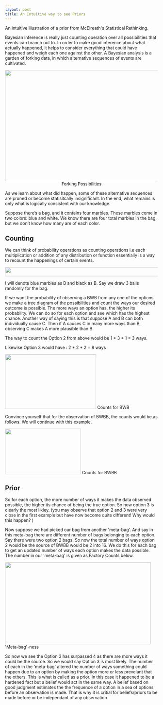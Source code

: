 ```yaml
---
layout: post
title: An Intuitive way to see Priors 
---
```


An intuitive illustration of a prior from McElreath's Statistical Rethinking.


Bayesian inference is really just counting operation over all possibilities that events can branch out to. In order to make good inference about what actually happened, it helps to consider everything that could have happened and weigh each one against the other. A Bayesian analysis is a garden of forking data, in which alternative sequences of events are cultivated. 
 
  <div id="container">
    <img src="https://github.com/bluesky314/bluesky314.github.io/blob/master/images/forkingdata.png?raw=true" width="900" height="366" >
    <center> Forking Possibilities</center>
</div>
 
 
 As we learn about what did happen, some of these alternative sequences are pruned or become statisitcally insignificant. In the end, what remains is only what is logically consistent with our knowledge.

Suppose there’s a bag, and it contains four marbles. These marbles come in two colors: blue and white. 
We know there are four total marbles in the bag, but we don’t know how many are of each color. 

## Counting
We can think of probability operations as counting operations i.e each multiplication or addition of any distribution or function essentially is a way to recount the happenings of certain events. 

 <div id="container">
    <img src="https://github.com/bluesky314/bluesky314.github.io/blob/master/images/count2.png?raw=true" width="600" height="30" >
</div>

I will denote blue marbles as B and black as B. Say we draw 3 balls randomly for the bag.

If we want the probability of observing a BWB from any one of the options we make a tree diagram of the possibilities and count the ways our desired outcome is possible. The more ways an option has, the higher its probability. We can do so for each option and see which has the highest chance. Another way of saying this is that suppose A and B can both individually cause C. Then if A causes C in many more ways than B, observing C makes A more plausible than B. 

The way to count the Option 2 from above would be 1 * 3 * 1 = 3 ways. 

Likewise Option 3 would have : 2 * 2 * 2 = 8 ways

  <div id="container">
    <img src="https://github.com/bluesky314/bluesky314.github.io/blob/master/images/priorcount.png?raw=true" width="300" height="180" >
Counts for BWB
</div>



Convince yourself that for the observation of BWBB, the counts would be as follows. We will continue with this example.


 
<div id="container">
    <img src="https://github.com/bluesky314/bluesky314.github.io/blob/master/images/4marbles.png?raw=true" width="250" height="150" >
Counts for BWBB
</div>


## Prior
So for each option, the more number of ways it makes the data observed possible, the higher its chance of being the true option. So now option 3 is clearly the most likley. (you may observe that option 2 and 3 were very close in the first example but have now become quite different! Why would this happen? )

Now suppose we had picked our bag from another 'meta-bag'. And say in this meta-bag there are different number of bags belonging to each option. Say there were two option 2 bags. So now the total number of ways option 2 would be the source of BWBB would be 2 into 16. We do this for each bag to get an updated number of ways each option makes the data possible. The number in our 'meta-bag' is given as Factory Counts below.

 
<div id="container">
    <img src="https://github.com/bluesky314/bluesky314.github.io/blob/master/images/tableprior.png?raw=true" width="480" height="270" >
 'Meta-bag'-ness
</div>


So now we see the Option 3 has surpassed 4 as there are more ways it could be the source. So we would say Option 3 is most likely. The number of each in the 'meta-bag' altered the number of ways something could happen due to an option by making the option more or less prevelant that the others. This is what is called as a prior. In this case it happened to be a hardened fact but a belief would act in the same way. A belief based on good judgment estimates the the frequence of a option in a sea of options before an observation is made. That is why it is critial for beliefs/priors to be made before or be independant of any observation.

